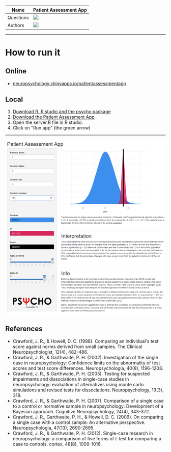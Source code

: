 |Name|Patient Assessment App|
|----------------|---|
|Questions|[![](https://img.shields.io/badge/issue-create-purple.svg?colorB=FF9800)](https://github.com/neuropsychology/PatientAssessmentApp/issues)|
|Authors|[![](https://img.shields.io/badge/CV-D._Makowski-purple.svg?colorB=9C27B0)](https://dominiquemakowski.github.io/)|



---

# How to run it

## Online

-  [neuropsychology.shinyapps.io/patientassessmentapp](https://neuropsychology.shinyapps.io/patientassessmentapp/)

## Local

1. [Download R, R studio and the psycho package](https://neuropsychology.github.io/psycho.R/2018/03/21/installingR.html)
2. [Download the Patient Assessment App](https://github.com/neuropsychology/PatientAssessmentApp/zipball/master/)
3. Open the server.R file in R studio. 
4. Click on "Run app" (the green arrow)

---

<p><a href=https://github.com/neuropsychology/PatientAssessmentApp/><img src="https://github.com/neuropsychology/PatientAssessmentApp/blob/master/www/screenshot.png" alt="Patient Assessment App"></a></p>



## References

- Crawford, J. R., & Howell, D. C. (1998). Comparing an individual's test score against norms derived from small samples. The Clinical Neuropsychologist, 12(4), 482-486.
- Crawford, J. R., & Garthwaite, P. H. (2002). Investigation of the single case in neuropsychology: Confidence limits on the abnormality of test scores and test score differences. Neuropsychologia, 40(8), 1196-1208.
- Crawford, J. R., & Garthwaite, P. H. (2005). Testing for suspected impairments and dissociations in single-case studies in neuropsychology: evaluation of alternatives using monte carlo simulations and revised tests for dissociations. Neuropsychology, 19(3), 318.
- Crawford, J. R., & Garthwaite, P. H. (2007). Comparison of a single case to a control or normative sample in neuropsychology: Development of a Bayesian approach. Cognitive Neuropsychology, 24(4), 343-372.
- Crawford, J. R., Garthwaite, P. H., & Howell, D. C. (2009). On comparing a single case with a control sample: An alternative perspective. Neuropsychologia, 47(13), 2690-2695.
- Crawford, J. R., & Garthwaite, P. H. (2012). Single-case research in neuropsychology: a comparison of five forms of t-test for comparing a case to controls. cortex, 48(8), 1009-1016.
